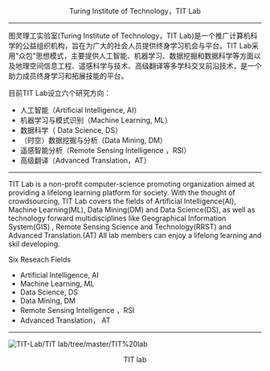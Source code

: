 <p align="center">Turing Institute of Technology，TIT Lab<p align="center">
 
------------------------------------------------------------------

图灵理工实验室(Turing Institute of Technology，TIT Lab)是一个推广计算机科学的公益组织机构，旨在为广大的社会人员提供终身学习机会与平台。TIT Lab采用“众包”思想模式，主要提供人工智能、机器学习、数据挖掘和数据科学等方面以及地理空间信息工程、遥感科学与技术、高级翻译等多学科交叉前沿技术，是一个助力成员终身学习和拓展技能的平台。

目前TIT Lab设立六个研究方向：

*  人工智能（Artificial Intelligence, AI）
*  机器学习与模式识别（Machine Learning, ML）
*  数据科学（ Data Science, DS）
* （时空）数据挖掘与分析（Data Mining, DM）
*  遥感智能分析（Remote Sensing Intelligence ，RSI）
*  高级翻译（Advanced Translation，AT）

----------------------------------------------------------------------

TIT Lab is a non-profit computer-science promoting organization aimed at providing a lifelong learning platform for society. With the thought of crowdsourcing, TIT Lab covers the fields of Artificial Intelligence(AI), Machine Learning(ML), Data Mining(DM) and Data Science(DS), as well as  technology forward multidisciplines like Geographical Information System(GIS) , Remote Sensing Science and Technology(RRST) and Advanced Translation.(AT) All lab members can enjoy a lifelong learning and skil developing.

Six Reseach Fields

* 	Artificial Intelligence, AI
* 	Machine Learning, ML
* 	Data Science, DS
* 	Data Mining, DM
* 	Remote Sensing Intelligence ，RSI
* 	Advanced Translation， AT

-------------------------------------------------------------------------




 ![TIT-Lab/TIT lab/tree/master/TIT%20lab](TIT.png)

 <p align="center">TIT lab<p align="center">
